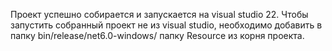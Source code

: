 Проект успешно собирается и запускается на visual studio 22.
Чтобы запустить собранный проект не из visual studio, необходимо добавить в папку bin/release/net6.0-windows/ папку Resource из корня проекта.

